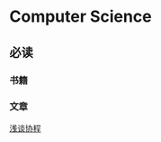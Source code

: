 # Computer Science

## 必读

### 书籍

### 文章

[浅谈协程](https://mp.weixin.qq.com/s/SyWjLg3lYx3pIJQfEtik8Q)